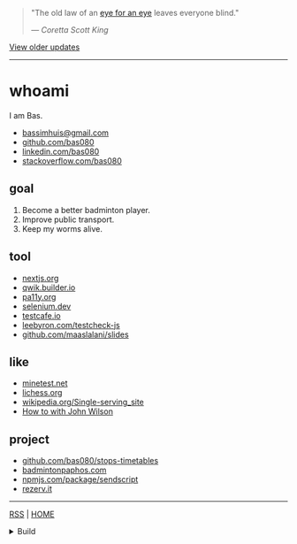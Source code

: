 > "The old law of an [eye for an eye](https://en.wikipedia.org/wiki/Eye_for_an_eye) leaves everyone blind."
>
> &mdash; <cite>Coretta Scott King</cite>


<a href="#update" title="View Status Updates" aria-label="View Status Updates">View older updates</a>



---

# whoami

I am Bas.

- [bassimhuis@gmail.com](mailto:bassimhuis@gmail.com)
- [github.com/bas080](https://github.com/bas080)
- [linkedin.com/bas080](https://www.linkedin.com/in/bas080)
- [stackoverflow.com/bas080](https://stackoverflow.com/users/989394/bas080)

## goal

1. Become a better badminton player.
2. Improve public transport.
3. Keep my worms alive.

## tool

- [nextjs.org](https://nextjs.org)
- [qwik.builder.io](https://qwik.builder.io)
- [pa11y.org](https://pa11y.org)
- [selenium.dev](https://www.selenium.dev/selenium/docs/api/javascript/index.html)
- [testcafe.io](https://testcafe.io)
- [leebyron.com/testcheck-js](http://leebyron.com/testcheck-js/)
- [github.com/maaslalani/slides](https://github.com/maaslalani/slides)

## like

- [minetest.net](https://www.minetest.net/)
- [lichess.org](https://lichess.org/)
- [wikipedia.org/Single-serving_site](https://en.wikipedia.org/wiki/Single-serving_site)
- [How to with John Wilson](https://www.imdb.com/title/tt10801534/)

## project

- [github.com/bas080/stops-timetables](https://github.com/bas080/stops-timetables)
- [badmintonpaphos.com](https://badmintonpaphos.com)
- [npmjs.com/package/sendscript](https://www.npmjs.com/package/sendscript)
- [rezerv.it](https://rezerv.it)

---

[RSS](https://github.com/bas080/bas080.github.io/commits/master.atom) |
[HOME](#)

<details class="display-none">

<summary>
Build
</summary>

This file is created with `markatzea`, `pandoc` and `simplecss`.

```bash
test -n "$RECUR" || {

  cat status.md
  echo
  echo
  echo '<a href="#update" title="View Status Updates" aria-label="View Status Updates">View older updates</a>'
  echo
  echo

  echo
  echo '---'
  echo
  RECUR=1 markatzea README.mz
} | tee README.md

LANG=en date -Ih

{
echo '<!doctype html>
<html lang="en">
<head>
  <title>bas080</title>
  <link rel="stylesheet" href="https://unpkg.com/simpledotcss/simple.min.css">
  <link rel="icon" href="data:image/svg+xml,&lt;svg xmlns=%22http://www.w3.org/2000/svg%22 viewBox=%220 0 100 100%22&gt;&lt;text y=%22.9em%22 font-size=%2290%22&gt;🍲&lt;/text&gt;&lt;/svg&gt;"/>
  <meta name="viewport" content="width=device-width, initial-scale=1.0">
  <meta http-equiv="X-UA-Compatible" content="IE=edge">

  <script>
    (function() {

      function wow(event) {
        var dialog = document.getElementsByTagName("dialog")[0]
        if (window.location.hash.startsWith("#update"))
          dialog.showModal()
        else
          dialog.close()
      }

      window.addEventListener("popstate", wow);
      window.addEventListener("DOMContentLoaded", wow);

    })();
  </script>

  <style>
    .pull-right {
      float: right;
    }
    html:has(dialog[open]:modal) {
      overflow: hidden;
    }
    iframe {
      border: none;
      width: 100%;
      padding: 0;
      margin: 0;
      height: 4em;
    }
    dialog {
      font-size: 1.5rem;
    }
    dialog h2 {
      margin-bottom: 0;
    }
    dialog h3 {
      font-size: 1.2rem;
      color: var(--text-light);
    }
    dialog span {
      font-weight: normal;
      margin-top: 0.5rem;
      font-size: 1rem;
    }
    .display-none {
      display: none;
    }
    body {
      font-family: monospace;
      background-color: var(--accent-bg);
    }
    main {
      overflow-x: hidden;
      margin-top: 1em;
      margin-bottom: 1em;
      padding: 2vw;
      background-color: var(--bg);
      box-shadow: 0.5em 0.5em var(--disabled);
    }
    ul {
      padding: 0 1em;
    }
    h1 {
      color: var(--code);
    }
    li {
      padding: 0.2em 0;
    }

  </style>
</head>
<body>
<main>
'



echo '<dialog>'
echo '<a href="#" class="pull-right">Close</a>'

echo

{
  git log --pretty=format:"%H %as" status.md
  echo
} | while read -r hash datum; do
  echo "<h3 id='update/$datum'> <a href='#update/$datum'>$datum</a></h3>"
  echo
  git show "$hash:./status.md"
  echo
done | pandoc

echo '</dialog>'

echo '<article>'

pandoc README.md

echo '</article>'

echo '<script>'

npx babel -f - --presets=@babel/preset-env <<< '(function () {
  for (const item of document.getElementsByTagName("h2")) {
    const id = item.innerText

    item.setAttribute("id", id)

    if (!id) return

    const anchor = document.createElement("a")

    anchor.setAttribute("href", `#${id}`)
    anchor.innerText = id

    item.innerText = ""
    item.appendChild(anchor)
  }
})();' | npx terser

echo '</script>'

echo '
</main>
</body>
</html>
'
} > index.html


```
```
2023-10-22T02+02:00
```
</details>

